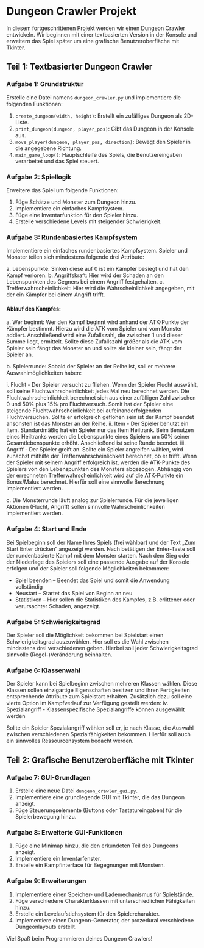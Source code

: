 # Dungeon Crawler Projekt

In diesem fortgeschrittenen Projekt werden wir einen Dungeon Crawler entwickeln. Wir beginnen mit einer textbasierten Version in der Konsole und erweitern das Spiel später um eine grafische Benutzeroberfläche mit Tkinter.

## Teil 1: Textbasierter Dungeon Crawler

### Aufgabe 1: Grundstruktur

Erstelle eine Datei namens `dungeon_crawler.py` und implementiere die folgenden Funktionen:

1. `create_dungeon(width, height)`: Erstellt ein zufälliges Dungeon als 2D-Liste.
2. `print_dungeon(dungeon, player_pos)`: Gibt das Dungeon in der Konsole aus.
3. `move_player(dungeon, player_pos, direction)`: Bewegt den Spieler in die angegebene Richtung.
4. `main_game_loop()`: Hauptschleife des Spiels, die Benutzereingaben verarbeitet und das Spiel steuert.

### Aufgabe 2: Spiellogik

Erweitere das Spiel um folgende Funktionen:

1. Füge Schätze und Monster zum Dungeon hinzu.
2. Implementiere ein einfaches Kampfsystem.
3. Füge eine Inventarfunktion für den Spieler hinzu.
4. Erstelle verschiedene Levels mit steigender Schwierigkeit.

### Aufgabe 3: Rundenbasiertes Kampfsystem

Implementiere ein einfaches rundenbasiertes Kampfsystem. Spieler und Monster teilen sich mindestens folgende drei Attribute:

a. Lebenspunkte: Sinken diese auf 0 ist ein Kämpfer besiegt und hat den Kampf verloren.
b. Angriffskraft: Hier wird der Schaden an den Lebenspunkten des Gegners bei einem Angriff festgehalten.
c. Trefferwahrscheinlichkeit: Hier wird die Wahrscheinlichkeit angegeben, mit der ein Kämpfer bei einem Angriff trifft.

#### Ablauf des Kampfes:

a. Wer beginnt:
Wer den Kampf beginnt wird anhand der ATK-Punkte der Kämpfer bestimmt. Hierzu wird die ATK vom Spieler und vom Monster addiert. Anschließend wird eine Zufallszahl, die zwischen 1 und dieser Summe liegt, ermittelt. Sollte diese Zufallszahl größer als die ATK vom Spieler sein fängt das Monster an und sollte sie kleiner sein, fängt der Spieler an.

b. Spielerrunde:
Sobald der Spieler an der Reihe ist, soll er mehrere Auswahlmöglichkeiten haben:

i. Flucht - Der Spieler versucht zu fliehen.
Wenn der Spieler Flucht auswählt, soll seine Fluchtwahrscheinlichkeit jedes Mal neu berechnet werden. Die Fluchtwahrscheinlichkeit berechnet sich aus einer zufälligen Zahl zwischen 0 und 50% plus 15% pro Fluchtversuch. Somit hat der Spieler eine steigende Fluchtwahrscheinlichkeit bei aufeinanderfolgenden Fluchtversuchen. Sollte er erfolgreich geflohen sein ist der Kampf beendet ansonsten ist das Monster an der Reihe.
ii. Item - Der Spieler benutzt ein Item.
Standardmäßig hat ein Spieler nur das Item Heiltrank. Beim Benutzen eines Heiltranks werden die Lebenspunkte eines Spielers um 50% seiner Gesamtlebenspunkte erhöht. Anschließend ist seine Runde beendet.
iii. Angriff - Der Spieler greift an.
Sollte ein Spieler angreifen wählen, wird zunächst mithilfe der Trefferwahrscheinlichkeit berechnet, ob er trifft. Wenn der Spieler mit seinem Angriff erfolgreich ist, werden die ATK-Punkte des Spielers von den Lebenspunkten des Monsters abgezogen. Abhängig von der errechneten Trefferwahrscheinlichkeit wird auf die ATK-Punkte ein Bonus/Malus berechnet. Hierfür soll eine sinnvolle Berechnung implementiert werden.

c. Die Monsterrunde läuft analog zur Spielerrunde. Für die jeweiligen Aktionen (Flucht, Angriff) sollen sinnvolle Wahrscheinlichkeiten implementiert werden.

### Aufgabe 4: Start und Ende

Bei Spielbeginn soll der Name Ihres Spiels (frei wählbar) und der Text „Zum Start Enter drücken“ angezeigt werden. Nach betätigen der Enter-Taste soll der rundenbasierte Kampf mit dem Monster starten. Nach dem Sieg oder der Niederlage des Spielers soll eine passende Ausgabe auf der Konsole erfolgen und der Spieler soll folgende Möglichkeiten bekommen:
- Spiel beenden – Beendet das Spiel und somit die Anwendung vollständig
- Neustart – Startet das Spiel von Beginn an neu
- Statistiken – Hier sollen die Statistiken des Kampfes, z.B. erlittener oder verursachter Schaden, angezeigt.

### Aufgabe 5: Schwierigkeitsgrad

Der Spieler soll die Möglichkeit bekommen bei Spielstart einen Schwierigkeitsgrad auszuwählen. Hier soll es die Wahl zwischen mindestens drei verschiedenen geben. Hierbei soll jeder Schwierigkeitsgrad sinnvolle (Regel-)Veränderung beinhalten.

### Aufgabe 6: Klassenwahl

Der Spieler kann bei Spielbeginn zwischen mehreren Klassen wählen. Diese Klassen sollen einzigartige Eigenschaften besitzen und ihren Fertigkeiten entsprechende Attribute zum Spielstart erhalten. Zusätzlich dazu soll eine vierte Option im Kampfverlauf zur Verfügung gestellt werden:
iv. Spezialangriff - Klassenspezifische Spezialangriffe können ausgewählt werden

Sollte ein Spieler Spezialangriff wählen soll er, je nach Klasse, die Auswahl zwischen verschiedenen Spezialfähigkeiten bekommen. Hierfür soll auch ein sinnvolles Ressourcensystem bedacht werden.

## Teil 2: Grafische Benutzeroberfläche mit Tkinter

### Aufgabe 7: GUI-Grundlagen

1. Erstelle eine neue Datei `dungeon_crawler_gui.py`.
2. Implementiere eine grundlegende GUI mit Tkinter, die das Dungeon anzeigt.
3. Füge Steuerungselemente (Buttons oder Tastatureingaben) für die Spielerbewegung hinzu.

### Aufgabe 8: Erweiterte GUI-Funktionen

1. Füge eine Minimap hinzu, die den erkundeten Teil des Dungeons anzeigt.
2. Implementiere ein Inventarfenster.
3. Erstelle ein Kampfinterface für Begegnungen mit Monstern.

### Aufgabe 9: Erweiterungen

1. Implementiere einen Speicher- und Lademechanismus für Spielstände.
2. Füge verschiedene Charakterklassen mit unterschiedlichen Fähigkeiten hinzu.
3. Erstelle ein Levelaufstiehsystem für den Spielercharakter.
4. Implementiere einen Dungeon-Generator, der prozedural verschiedene Dungeonlayouts erstellt.

Viel Spaß beim Programmieren deines Dungeon Crawlers!
